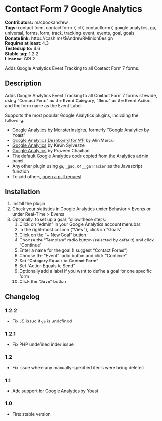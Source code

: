# Contact Form 7 Google Analytics #
**Contributors:** macbookandrew  
**Tags:** contact form, contact form 7, cf7, contactform7, google analytics, ga, universal, forms, form, track, tracking, event, events, goal, goals  
**Donate link:** https://cash.me/$AndrewRMinionDesign  
**Requires at least:** 4.3  
**Tested up to:** 4.6  
**Stable tag:** 1.2.2  
**License:** GPL2  

Adds Google Analytics Event Tracking to all Contact Form 7 forms.

## Description ##
Adds Google Analytics Event Tracking to all Contact Form 7 forms sitewide, using “Contact Form” as the Event Category, “Send” as the Event Action, and the form name as the Event Label.

Supports the most popular Google Analytics plugins, including the following:

- [Google Analytics by MonsterInsights](https://wordpress.org/plugins/google-analytics-for-wordpress/), formerly “Google Analytics by Yoast”
- [Google Analytics Dashboard for WP](https://wordpress.org/plugins/google-analytics-dashboard-for-wp/) by Alin Marcu
- [Google Analytics](https://wordpress.org/plugins/googleanalytics/) by Kevin Sylvestre
- [Google Analytics](https://wordpress.org/plugins/pc-google-analytics/) by Praveen Chauhan
- The default Google Analytics code copied from the Analytics admin panel
- Any other plugin using `ga`, `_gaq`, or `__gaTracker` as the Javascript function
- To add others, [open a pull request](https://github.com/macbookandrew/cf7-google-analytics)

## Installation ##
1. Install the plugin
1. Check your statistics in Google Analytics under Behavior > Events or under Real-Time > Events
1. Optionally, to set up a goal, follow these steps:
    1. Click on “Admin” in your Google Analytics account menubar
    1. In the right-most column (“View”), click on “Goals”
    1. Click on the “+ New Goal” button
    1. Choose the “Template” radio button (selected by default) and click “Continue”
    1. Enter a name for the goal (I suggest “Contact Forms”)
    1. Choose the “Event” radio button and click “Continue”
    1. Set “Category Equals to Contact Form”
    1. Set “Action Equals to Send”
    1. Optionally add a label if you want to define a goal for one specific form
    1. Click the “Save” button

## Changelog ##

### 1.2.2 ###
 - Fix JS issue if `ga` is undefined

### 1.2.1 ###
 - Fix PHP undefined index issue

### 1.2 ###
 - Fix issue where any manually-specified items were being deleted

### 1.1 ###
 - Add support for Google Analytics by Yoast

### 1.0 ###
 - First stable version
